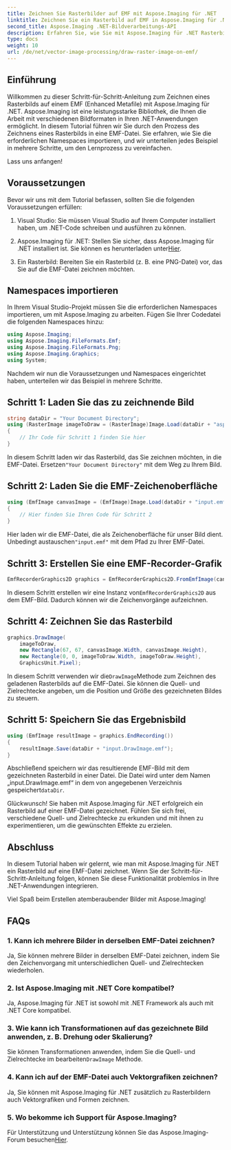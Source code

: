 ```yaml
---
title: Zeichnen Sie Rasterbilder auf EMF mit Aspose.Imaging für .NET
linktitle: Zeichnen Sie ein Rasterbild auf EMF in Aspose.Imaging für .NET
second_title: Aspose.Imaging .NET-Bildverarbeitungs-API
description: Erfahren Sie, wie Sie mit Aspose.Imaging für .NET Rasterbilder auf EMF-Dateien zeichnen. Erstellen Sie mühelos atemberaubende Bilder.
type: docs
weight: 10
url: /de/net/vector-image-processing/draw-raster-image-on-emf/
---
```


## Einführung

Willkommen zu dieser Schritt-für-Schritt-Anleitung zum Zeichnen eines Rasterbilds auf einem EMF (Enhanced Metafile) mit Aspose.Imaging für .NET. Aspose.Imaging ist eine leistungsstarke Bibliothek, die Ihnen die Arbeit mit verschiedenen Bildformaten in Ihren .NET-Anwendungen ermöglicht. In diesem Tutorial führen wir Sie durch den Prozess des Zeichnens eines Rasterbilds in eine EMF-Datei. Sie erfahren, wie Sie die erforderlichen Namespaces importieren, und wir unterteilen jedes Beispiel in mehrere Schritte, um den Lernprozess zu vereinfachen.

Lass uns anfangen!

## Voraussetzungen

Bevor wir uns mit dem Tutorial befassen, sollten Sie die folgenden Voraussetzungen erfüllen:

1. Visual Studio: Sie müssen Visual Studio auf Ihrem Computer installiert haben, um .NET-Code schreiben und ausführen zu können.

2.  Aspose.Imaging für .NET: Stellen Sie sicher, dass Aspose.Imaging für .NET installiert ist. Sie können es herunterladen unter[Hier](https://releases.aspose.com/imaging/net/).

3. Ein Rasterbild: Bereiten Sie ein Rasterbild (z. B. eine PNG-Datei) vor, das Sie auf die EMF-Datei zeichnen möchten.

## Namespaces importieren

In Ihrem Visual Studio-Projekt müssen Sie die erforderlichen Namespaces importieren, um mit Aspose.Imaging zu arbeiten. Fügen Sie Ihrer Codedatei die folgenden Namespaces hinzu:

```csharp
using Aspose.Imaging;
using Aspose.Imaging.FileFormats.Emf;
using Aspose.Imaging.FileFormats.Png;
using Aspose.Imaging.Graphics;
using System;
```

Nachdem wir nun die Voraussetzungen und Namespaces eingerichtet haben, unterteilen wir das Beispiel in mehrere Schritte.

## Schritt 1: Laden Sie das zu zeichnende Bild

```csharp
string dataDir = "Your Document Directory";
using (RasterImage imageToDraw = (RasterImage)Image.Load(dataDir + "asposenet_220_src01.png"))
{
    // Ihr Code für Schritt 1 finden Sie hier
}
```

 In diesem Schritt laden wir das Rasterbild, das Sie zeichnen möchten, in die EMF-Datei. Ersetzen`"Your Document Directory"` mit dem Weg zu Ihrem Bild.

## Schritt 2: Laden Sie die EMF-Zeichenoberfläche

```csharp
using (EmfImage canvasImage = (EmfImage)Image.Load(dataDir + "input.emf"))
{
    // Hier finden Sie Ihren Code für Schritt 2
}
```

 Hier laden wir die EMF-Datei, die als Zeichenoberfläche für unser Bild dient. Unbedingt austauschen`"input.emf"` mit dem Pfad zu Ihrer EMF-Datei.

## Schritt 3: Erstellen Sie eine EMF-Recorder-Grafik

```csharp
EmfRecorderGraphics2D graphics = EmfRecorderGraphics2D.FromEmfImage(canvasImage);
```

 In diesem Schritt erstellen wir eine Instanz von`EmfRecorderGraphics2D` aus dem EMF-Bild. Dadurch können wir die Zeichenvorgänge aufzeichnen.

## Schritt 4: Zeichnen Sie das Rasterbild

```csharp
graphics.DrawImage(
    imageToDraw,
    new Rectangle(67, 67, canvasImage.Width, canvasImage.Height),
    new Rectangle(0, 0, imageToDraw.Width, imageToDraw.Height),
    GraphicsUnit.Pixel);
```

 In diesem Schritt verwenden wir die`DrawImage`Methode zum Zeichnen des geladenen Rasterbilds auf die EMF-Datei. Sie können die Quell- und Zielrechtecke angeben, um die Position und Größe des gezeichneten Bildes zu steuern.

## Schritt 5: Speichern Sie das Ergebnisbild

```csharp
using (EmfImage resultImage = graphics.EndRecording())
{
    resultImage.Save(dataDir + "input.DrawImage.emf");
}
```

 Abschließend speichern wir das resultierende EMF-Bild mit dem gezeichneten Rasterbild in einer Datei. Die Datei wird unter dem Namen „input.DrawImage.emf“ in dem von angegebenen Verzeichnis gespeichert`dataDir`.

Glückwunsch! Sie haben mit Aspose.Imaging für .NET erfolgreich ein Rasterbild auf einer EMF-Datei gezeichnet. Fühlen Sie sich frei, verschiedene Quell- und Zielrechtecke zu erkunden und mit ihnen zu experimentieren, um die gewünschten Effekte zu erzielen.

## Abschluss

In diesem Tutorial haben wir gelernt, wie man mit Aspose.Imaging für .NET ein Rasterbild auf eine EMF-Datei zeichnet. Wenn Sie der Schritt-für-Schritt-Anleitung folgen, können Sie diese Funktionalität problemlos in Ihre .NET-Anwendungen integrieren.

Viel Spaß beim Erstellen atemberaubender Bilder mit Aspose.Imaging!

## FAQs

### 1. Kann ich mehrere Bilder in derselben EMF-Datei zeichnen?

Ja, Sie können mehrere Bilder in derselben EMF-Datei zeichnen, indem Sie den Zeichenvorgang mit unterschiedlichen Quell- und Zielrechtecken wiederholen.

### 2. Ist Aspose.Imaging mit .NET Core kompatibel?

Ja, Aspose.Imaging für .NET ist sowohl mit .NET Framework als auch mit .NET Core kompatibel.

### 3. Wie kann ich Transformationen auf das gezeichnete Bild anwenden, z. B. Drehung oder Skalierung?

 Sie können Transformationen anwenden, indem Sie die Quell- und Zielrechtecke im bearbeiten`DrawImage` Methode.

### 4. Kann ich auf der EMF-Datei auch Vektorgrafiken zeichnen?

Ja, Sie können mit Aspose.Imaging für .NET zusätzlich zu Rasterbildern auch Vektorgrafiken und Formen zeichnen.

### 5. Wo bekomme ich Support für Aspose.Imaging?

 Für Unterstützung und Unterstützung können Sie das Aspose.Imaging-Forum besuchen[Hier](https://forum.aspose.com/).
